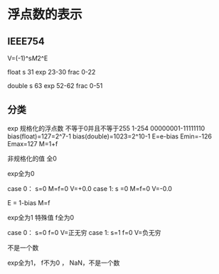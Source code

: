 # 浮点数的表示

## IEEE754

V=(-1)^s*M*2^E

float s 31   exp 23-30  frac 0-22

double s 63 exp 52-62 frac 0-51

## 分类
exp
规格化的浮点数  不等于0并且不等于255  1-254  00000001-11111110
bias(float)=127=2^7-1  bias(double)=1023=2^10-1
E=e-bias   Emin=-126 Emax=127
M=1+f

非规格化的值 全0

exp全为0 

case 0： s=0 M=f=0 V=+0.0
case 1: s =0 M=f=0 V=-0.0

E = 1-bias 
M=f



exp全为1
特殊值  f全为0

case 0： s=0 f=0 V=正无穷
case 1: s=1 f=0 V=负无穷

不是一个数

exp全为1， f不为0 ， NaN，不是一个数